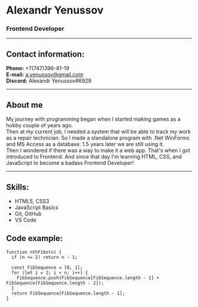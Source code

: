 # Alexandr Yenussov

### Frontend Developer

---

## Contact information:

**Phone:** +7(747)396-81-19<br>
**E-mail:** a.yenussov@gmail.com<br>
**Discord:** Alexandr Yenussov#6929<br>

---

## About me

My journey with programming began when I started making games as a hobby couple of years ago.<br>
Then at my current job, I needed a system that will be able to track my work as a repair technician.
So I made a standalone program with .Net WinForms and MS Access as a database. 1.5 years later we are still using it.<br>
Then I wondered if there was a way to make it a web app. That's when I got introduced to Frontend. And since that day I'm learning HTML, CSS, and JavaScript to become a badass Frontend Developer!

---

## Skills:

- HTML5, CSS3
- JavaScript Basics
- Git, GitHub
- VS Code

## Code example:

```
function nthFibo(n) {
  if (n <= 2) return n - 1;

  const FibSequence = [0, 1];
  for (let i = 2; i < n; i++) {
    FibSequence.push(FibSequence[FibSequence.length - 1] + FibSequence[FibSequence.length - 2]);
  }
  return FibSequence[FibSequence.length - 1];
}
```
